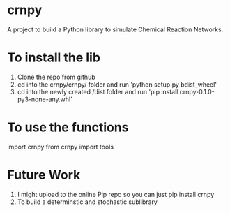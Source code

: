 # crnpy
 A project to build a Python library to simulate Chemical Reaction Networks.

# To install the lib
1) Clone the repo from github
2) cd into the crnpy/crnpy/ folder and run 'python setup.py bdist_wheel'
3) cd into the newly created /dist folder and run 'pip install crnpy-0.1.0-py3-none-any.whl'

# To use the functions
import crnpy
from crnpy import tools

# Future Work
1) I might upload to the online Pip repo so you can just pip install crnpy
2) To build a determinstic and stochastic sublibrary  
